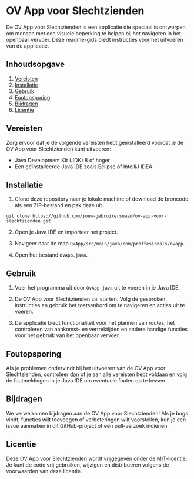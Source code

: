 # OV App voor Slechtzienden

De OV App voor Slechtzienden is een applicatie die speciaal is ontworpen om mensen met een visuele beperking te helpen bij het navigeren in het openbaar vervoer. Deze readme-gids biedt instructies voor het uitvoeren van de applicatie.

## Inhoudsopgave

1. [Vereisten](#vereisten)
2. [Installatie](#installatie)
3. [Gebruik](#gebruik)
4. [Foutopsporing](#foutopsporing)
5. [Bijdragen](#bijdragen)
6. [Licentie](#licentie)

## Vereisten

Zorg ervoor dat je de volgende vereisten hebt geïnstalleerd voordat je de OV App voor Slechtzienden kunt uitvoeren:

- Java Development Kit (JDK) 8 of hoger
- Een geïnstalleerde Java IDE zoals Eclipse of IntelliJ IDEA

## Installatie

1. Clone deze repository naar je lokale machine of download de broncode als een ZIP-bestand en pak deze uit.

```
git clone https://github.com/jouw-gebruikersnaam/ov-app-voor-slechtzienden.git
```

2. Open je Java IDE en importeer het project.

3. Navigeer naar de map `OVApp/src/main/java/com/proffesionals/ovapp`.

4. Open het bestand `OvApp.java`.

## Gebruik

1. Voer het programma uit door `OvApp.java` uit te voeren in je Java IDE.

2. De OV App voor Slechtzienden zal starten. Volg de gesproken instructies en gebruik het toetsenbord om te navigeren en acties uit te voeren.

3. De applicatie biedt functionaliteit voor het plannen van routes, het controleren van aankomst- en vertrektijden en andere handige functies voor het gebruik van het openbaar vervoer.

## Foutopsporing

Als je problemen ondervindt bij het uitvoeren van de OV App voor Slechtzienden, controleer dan of je aan alle vereisten hebt voldaan en volg de foutmeldingen in je Java IDE om eventuele fouten op te lossen.

## Bijdragen

We verwelkomen bijdragen aan de OV App voor Slechtzienden! Als je bugs vindt, functies wilt toevoegen of verbeteringen wilt voorstellen, kun je een issue aanmaken in dit GitHub-project of een pull-verzoek indienen.

## Licentie

Deze OV App voor Slechtzienden wordt vrijgegeven onder de [MIT-licentie](LICENSE). Je kunt de code vrij gebruiken, wijzigen en distribueren volgens de voorwaarden van deze licentie.
